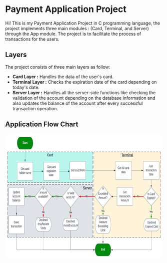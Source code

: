 # Payment Application Project

Hi! This is my Payment Application Project in C programming language, the project implements three main modules : (Card, Terminal, and Server) through the App module. The project is to facilitate the process of transactions for the users.

## Layers

The project consists of three main layers as follow:

 - **Card Layer :** Handles the data of the user's card.
 - **Terminal Layer :** Checks the expiration date of the card depending on today's date.
 - **Server Layer :** Handles all the server-side functions like checking the validation of 		     						the account depending on the database information and also updates the balance of the account after every successful transaction operation. 

## Application Flow Chart

<img src="/payment-flowchart.jpeg" alt="Alt text" width="750" height="400">
